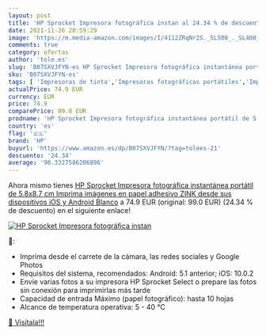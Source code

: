 ```yaml
---
layout: post
title: 'HP Sprocket Impresora fotográfica instan al 24.34 % de descuento'
date: 2021-11-26 20:59:29
image: 'https://m.media-amazon.com/images/I/4112ZRqNr2S._SL500_._SL400_.jpg'
comments: true
category: ofertas
author: 'tole.es'
slug: 'B07SXVJFYN-es HP Sprocket Impresora fotográfica instantánea portátil de...'
sku: 'B07SXVJFYN-es'
tags: [ 'Impresoras de tinta','Impresoras fotográficas portátiles','Impresoras láser y de tinta','Impresoras y accesorios','Informática','android','hp', ]
actualPrice: 74.9 EUR
currency: EUR
price: 74.9
comparePrice: 99.0 EUR
prodname: 'HP Sprocket Impresora fotográfica instantánea portátil de 5.8x8.7 cm  Imprima imágenes en papel adhesivo ZINK desde sus dispositivos iOS y Android  Blanco'
country: 'es'
flag: '🇪🇸'
brand: 'HP'
buyurl: 'https://www.amazon.es/dp/B07SXVJFYN/?tag=tolees-21'
descuento: '24.34'
average: '98.3327586206896'
---
```


Ahora mismo tienes [HP Sprocket Impresora fotográfica instantánea portátil de 5.8x8.7 cm  Imprima imágenes en papel adhesivo ZINK desde sus dispositivos iOS y Android  Blanco](https://www.amazon.es/dp/B07SXVJFYN/?tag=tolees-21) a 74.9 EUR (original: 99.0 EUR) (24.34 %  de descuento) en el siguiente enlace!

[![HP Sprocket Impresora fotográfica instan](https://m.media-amazon.com/images/I/4112ZRqNr2S._SL500_._SL400_.jpg)](https://www.amazon.es/dp/B07SXVJFYN/?tag=tolees-21)

🔎:

- Imprima desde el carrete de la cámara, las redes sociales y Google Photos
- Requisitos del sistema, recomendados: Android: 5.1 anterior; iOS: 10.0.2
- Envíe varias fotos a su impresora HP Sprocket Select o prepare las fotos sin conexión para imprimirlas más tarde
- Capacidad de entrada Máximo (papel fotográfico): hasta 10 hojas
- Alcance de temperatura operativa: 5 - 40 °C

[🛒 Visítala!!!](https://www.amazon.es/dp/B07SXVJFYN/?tag=tolees-21)
